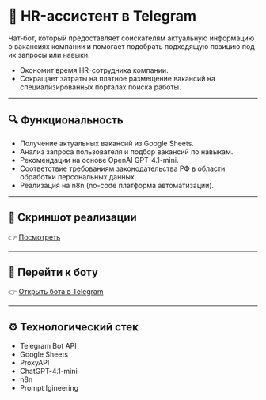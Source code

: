 # 🤖 HR-ассистент в Telegram  

Чат-бот, который предоставляет соискателям актуальную информацию о вакансиях компании и помогает подобрать подходящую позицию под их запросы или навыки.  
- Экономит время HR-сотрудника компании.  
- Сокращает затраты на платное размещение вакансий на специализированных порталах поиска работы. 

---

## 🔍 Функциональность
- Получение актуальных вакансий из Google Sheets.  
- Анализ запроса пользователя и подбор вакансий по навыкам.  
- Рекомендации на основе OpenAI GPT-4.1-mini.  
- Соответствие требованиям законодательства РФ в области обработки персональных данных.  
- Реализация на n8n (no-code платформа автоматизации).  

---

## 📸 Скриншот реализации
👉 [Посмотреть](https://github.com/annutte/HR-assistant-fleetservice/blob/main/img/n8n-hr.jpg) 

---

## 🚀 Перейти к боту
👉 [Открыть бота в Telegram](https://t.me/hr_fleet_bot)


---

## ⚙️ Технологический стек
- Telegram Bot API  
- Google Sheets  
- ProxyAPI
- ChatGPT-4.1-mini  
- n8n  
- Prompt Igineering
  
